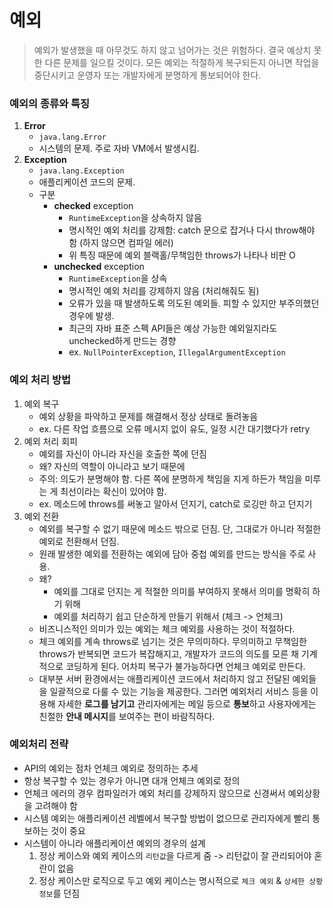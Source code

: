 # 예외
> 예외가 발생했을 때 아무것도 하지 않고 넘어가는 것은 위험하다. 결국 예상치 못한 다른 문제를 일으킬 것이다. 모든 예외는 적절하게 복구되든지 아니면 작업을 중단시키고 운영자 또는 개발자에게 분명하게 통보되어야 한다.

### 예외의 종류와 특징
1. **Error**
    * `java.lang.Error`
    * 시스템의 문제. 주로 자바 VM에서 발생시킴.
2. **Exception**
    * `java.lang.Exception`
    * 애플리케이션 코드의 문제.
    * 구분
        + **checked** exception
            - `RuntimeException`을 상속하지 않음
            - 명시적인 예외 처리를 강제함: catch 문으로 잡거나 다시 throw해야 함 (하지 않으면 컴파일 에러)
            - 위 특징 때문에 예외 블랙홀/무책임한 throws가 나타나 비판 O
        + **unchecked** exception
            - `RuntimeException`을 상속
            - 명시적인 예외 처리를 강제하지 않음 (처리해줘도 됨)
            - 오류가 있을 때 발생하도록 의도된 예외들. 피할 수 있지만 부주의했던 경우에 발생.
            - 최근의 자바 표준 스펙 API들은 예상 가능한 예외일지라도 unchecked하게 만드는 경향
            - ex. `NullPointerException`, `IllegalArgumentException`


### 예외 처리 방법
1. 예외 복구
    - 예외 상황을 파악하고 문제를 해결해서 정상 상태로 돌려놓음
    - ex. 다른 작업 흐름으로 오류 메시지 없이 유도, 일정 시간 대기했다가 retry
2. 예외 처리 회피
    - 예외를 자신이 아니라 자신을 호출한 쪽에 던짐
    - 왜? 자신의 역할이 아니라고 보기 때문에
    - 주의: 의도가 분명해야 함. 다른 쪽에 분명하게 책임을 지게 하든가 책임을 미루는 게 최선이라는 확신이 있어야 함.
    - ex. 메소드에 throws를 써놓고 알아서 던지기, catch로 로깅만 하고 던지기
3. 예외 전환
    - 예외를 복구할 수 없기 때문에 메소드 밖으로 던짐. 단, 그대로가 아니라 적절한 예외로 전환해서 던짐.
    - 원래 발생한 예외를 전환하는 예외에 담아 중첩 예외를 만드는 방식을 주로 사용.
    - 왜?
        * 예외를 그대로 던지는 게 적절한 의미를 부여하지 못해서 의미를 명확히 하기 위해
        * 예외를 처리하기 쉽고 단순하게 만들기 위해서 (체크 -> 언체크)
    - 비즈니스적인 의미가 있는 예외는 체크 예외를 사용하는 것이 적절하다.
    - 체크 예외를 계속 throws로 넘기는 것은 무의미하다. 무의미하고 무책임한 throws가 반복되면 코드가 복잡해지고, 개발자가 코드의 의도를 모른 채 기계적으로 코딩하게 된다. 어차피 복구가 불가능하다면 언체크 예외로 만든다.
    - 대부분 서버 환경에서는 애플리케이션 코드에서 처리하지 않고 전달된 예외들을 일괄적으로 다룰 수 있는 기능을 제공한다. 그러면 예외처리 서비스 등을 이용해 자세한 **로그를 남기고** 관리자에게는 메일 등으로 **통보**하고 사용자에게는 친절한 **안내 메시지**를 보여주는 편이 바람직하다.


### 예외처리 전략
- API의 예외는 점차 언체크 예외로 정의하는 추세
- 항상 복구할 수 있는 경우가 아니면 대개 언체크 예외로 정의
- 언체크 에러의 경우 컴파일러가 예외 처리를 강제하지 않으므로 신경써서 예외상황을 고려해야 함
- 시스템 예외는 애플리케이션 레벨에서 복구할 방법이 없으므로 관리자에게 빨리 통보하는 것이 중요
- 시스템이 아니라 애플리케이션 예외의 경우의 설계
    1. 정상 케이스와 예외 케이스의 `리턴값`을 다르게 줌 -> 리턴값이 잘 관리되어야 혼란이 없음
    2. 정상 케이스만 로직으로 두고 예외 케이스는 명시적으로 `체크 예외` & `상세한 상황 정보`를 던짐